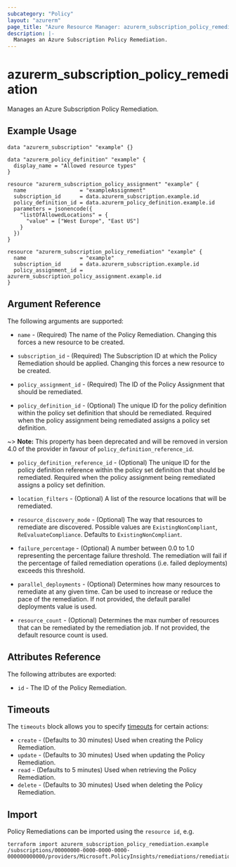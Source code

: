```yaml
---
subcategory: "Policy"
layout: "azurerm"
page_title: "Azure Resource Manager: azurerm_subscription_policy_remediation"
description: |-
  Manages an Azure Subscription Policy Remediation.
---
```


# azurerm_subscription_policy_remediation

Manages an Azure Subscription Policy Remediation.

## Example Usage

```hcl
data "azurerm_subscription" "example" {}

data "azurerm_policy_definition" "example" {
  display_name = "Allowed resource types"
}

resource "azurerm_subscription_policy_assignment" "example" {
  name                 = "exampleAssignment"
  subscription_id      = data.azurerm_subscription.example.id
  policy_definition_id = data.azurerm_policy_definition.example.id
  parameters = jsonencode({
    "listOfAllowedLocations" = {
      "value" = ["West Europe", "East US"]
    }
  })
}

resource "azurerm_subscription_policy_remediation" "example" {
  name                 = "example"
  subscription_id      = data.azurerm_subscription.example.id
  policy_assignment_id = azurerm_subscription_policy_assignment.example.id
}
```

## Argument Reference

The following arguments are supported:

* `name` - (Required) The name of the Policy Remediation. Changing this forces a new resource to be created.

* `subscription_id` - (Required) The Subscription ID at which the Policy Remediation should be applied. Changing this forces a new resource to be created.

* `policy_assignment_id` - (Required) The ID of the Policy Assignment that should be remediated.

* `policy_definition_id` - (Optional) The unique ID for the policy definition within the policy set definition that should be remediated. Required when the policy assignment being remediated assigns a policy set definition.

~> **Note:** This property has been deprecated and will be removed in version 4.0 of the provider in favour of `policy_definition_reference_id`.

* `policy_definition_reference_id` - (Optional) The unique ID for the policy definition reference within the policy set definition that should be remediated. Required when the policy assignment being remediated assigns a policy set definition.

* `location_filters` - (Optional) A list of the resource locations that will be remediated.

* `resource_discovery_mode` - (Optional) The way that resources to remediate are discovered. Possible values are `ExistingNonCompliant`, `ReEvaluateCompliance`. Defaults to `ExistingNonCompliant`.

* `failure_percentage` - (Optional) A number between 0.0 to 1.0 representing the percentage failure threshold. The remediation will fail if the percentage of failed remediation operations (i.e. failed deployments) exceeds this threshold.

* `parallel_deployments` - (Optional) Determines how many resources to remediate at any given time. Can be used to increase or reduce the pace of the remediation. If not provided, the default parallel deployments value is used.

* `resource_count` - (Optional) Determines the max number of resources that can be remediated by the remediation job. If not provided, the default resource count is used.

## Attributes Reference

The following attributes are exported:

* `id` - The ID of the Policy Remediation.

## Timeouts

The `timeouts` block allows you to specify [timeouts](https://www.terraform.io/language/resources/syntax#operation-timeouts) for certain actions:

* `create` - (Defaults to 30 minutes) Used when creating the Policy Remediation.
* `update` - (Defaults to 30 minutes) Used when updating the Policy Remediation.
* `read` - (Defaults to 5 minutes) Used when retrieving the Policy Remediation.
* `delete` - (Defaults to 30 minutes) Used when deleting the Policy Remediation.

## Import

Policy Remediations can be imported using the `resource id`, e.g.

```shell
terraform import azurerm_subscription_policy_remediation.example /subscriptions/00000000-0000-0000-0000-000000000000/providers/Microsoft.PolicyInsights/remediations/remediation1
```
